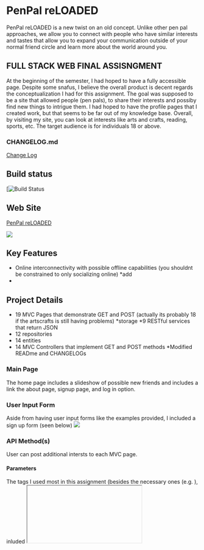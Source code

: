 # PenPal reLOADED

PenPal reLOADED is a new twist on an old concept. Unlike other pen pal approaches, we allow you to connect with people who have similar interests and tastes that allow you to expand your communication outside of your normal friend circle and learn more about the world around you. 


## FULL STACK WEB FINAL ASSISNGMENT
At the beginning of the semester, I had hoped to have a fully accessible page. Despite some snafus, I believe the overall product is decent regards the conceptualization I had for this assignment. The goal was supposed to be a site that allowed people (pen pals), to share their interests and possiby find new things to intrigue them. I had hoped to have the profile pages that I created work, but that seems to be far out of my knowledge base. Overall, by visiting my site, you can look at interests like arts and crafts, reading, sports, etc. The target audience is for individuals 18 or above.  

### CHANGELOG.md
[Change Log](https://github.com/infsci2560sp17/full-stack-web-J-StephanieRose/blob/master/CHANGELOG.md)


## Build status

[![Build Status](https://travis-ci.org/infsci2560sp17/full-stack-web-J-StephanieRose.svg?branch=master)


## Web Site

[PenPal reLOADED](https://full-stack-web-j-stephanierose.herokuapp.com/)

![](https://pitt-my.sharepoint.com/personal/jsr67_pitt_edu/_layouts/15/guestaccess.aspx?docid=12fe8d2bd2e724d609bb803e0ae8933b9&authkey=AXPv4NkNzacK0Jh0vBon1Tk)


## Key Features

* Online interconnectivity with possible offline capabilities (you shouldnt be constrained to only socializing online)
*add 
* 

## Project Details

* 19 MVC Pages that demonstrate GET and POST (actually its probably 18 if the artscrafts is still having problems)
*storage
*9 RESTful services that return JSON
* 12 repositories
* 14 entities
* 14 MVC Controllers that implement GET and POST methods
*Modified READme and CHANGELOGs

### Main Page

   The home page includes a slideshow of possible new friends and includes a link the about page, signup page, and log in option.
       

### User Input Form

Aside from having user input forms like the examples provided, I included a sign up form (seen below)
 ![](https://pitt-my.sharepoint.com/personal/jsr67_pitt_edu/_layouts/15/guestaccess.aspx?docid=193773b5a06844bdcb1ce93718bb6ebff&authkey=AaetqZEHbDioE7QrsZYtNVk)

### API Method(s)

   User can post additional intersts to each MVC page.

#### Parameters

The tags I used most in this assignment (besides the necessary ones (e.g. <html></html>), inluded <iframe>, <img src = "#">, <a href="#",<font color="white">. 


#### Errors

I ran into a lot of errors and mishaps while accomplishing this assignment. It seemed as though every time I attempted to implement a new attribute I ended up with the dreaded whitelabel internal error. Despite these adversities, the current issues that the site currently has includes the about.html not being able to be updated, artscrafts.html not allowing me to post, and the profile page not loading. Aside from that there are various pages that are working and my Travis CI build is still passing. 

## Technologies Used

- [Spring Boot](https://projects.spring.io/spring-boot/) - Takes an opinionated view of building production-ready Spring applications.
- [Codenvy](https://codenvy.io)
- [Bootstrap via W3C](https://www.w3schools.com/bootstrap/bootstrap_grid_examples.asp) - While I was researching tags and additional components I wanted to try for this assignment, the W3C has some bootstrap capabilties that I tried to incorporate (without actually trying to use bootstrap).
- [Maven](https://maven.apache.org/) - Apache Maven is a software project management and comprehension tool.
- [Heroku](https://dashboard.heroku.com) - hosting my application
